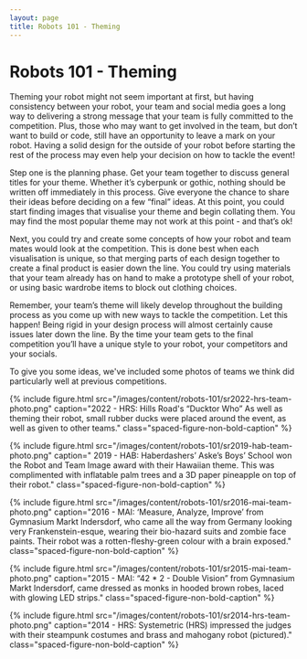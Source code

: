 ```yaml
---
layout: page
title: Robots 101 - Theming
---
```


# Robots 101 - Theming

Theming your robot might not seem important at first, but having consistency
between your robot, your team and social media goes a long way to delivering a
strong message that your team is fully committed to the competition. Plus, those
who may want to get involved in the team, but don’t want to build or code, still
have an opportunity to leave a mark on your robot. Having a solid design for the
outside of your robot before starting the rest of the process may even help your
decision on how to tackle the event!

Step one is the planning phase. Get your team together to discuss general titles
for your theme. Whether it’s cyberpunk or gothic, nothing should be written off
immediately in this process. Give everyone the chance to share their ideas
before deciding on a few “final” ideas. At this point, you could start finding
images that visualise your theme and begin collating them. You may find the most
popular theme may not work at this point - and that’s ok!

Next, you could try and create some concepts of how your robot and team mates
would look at the competition. This is done best when each visualisation is
unique, so that merging parts of each design together to create a final product
is easier down the line. You could try using materials that your team already
has on hand to make a prototype shell of your robot, or using basic wardrobe
items to block out clothing choices.

Remember, your team’s theme will likely develop throughout the building process
as you come up with new ways to tackle the competition. Let this happen! Being
rigid in your design process will almost certainly cause issues later down the
line. By the time your team gets to the final competition you’ll have a unique
style to your robot, your competitors and your socials.

To give you some ideas, we've included some photos of teams we think did
particularly well at previous competitions.

{% include figure.html
src="/images/content/robots-101/sr2022-hrs-team-photo.png"
caption="2022 - HRS: Hills Road's “Ducktor Who” As well as theming their robot,
small rubber ducks were placed around the event, as well as given to other
teams." class="spaced-figure-non-bold-caption" %}

{% include figure.html
src="/images/content/robots-101/sr2019-hab-team-photo.png"
caption=" 2019 - HAB: Haberdashers’ Aske’s Boys’ School won the Robot and Team
Image award with their Hawaiian theme. This was complimented with inflatable
palm trees and a 3D paper pineapple on top of their robot."
class="spaced-figure-non-bold-caption" %}

{% include figure.html
src="/images/content/robots-101/sr2016-mai-team-photo.png"
caption="2016 - MAI: ‘Measure, Analyze, Improve’ from Gymnasium Markt
Indersdorf, who came all the way from Germany looking very Frankenstein-esque,
wearing their bio-hazard suits and zombie face paints. Their robot was a
rotten-fleshy-green colour with a brain exposed."
class="spaced-figure-non-bold-caption" %}

{% include figure.html
src="/images/content/robots-101/sr2015-mai-team-photo.png"
caption="2015 - MAI: “42 * 2 - Double Vision” from Gymnasium Markt Indersdorf,
came dressed as monks in hooded brown robes, laced with glowing LED strips."
class="spaced-figure-non-bold-caption" %}

{% include figure.html
src="/images/content/robots-101/sr2014-hrs-team-photo.png"
caption="2014 - HRS: Systemetric (HRS) impressed the judges with their steampunk
costumes and brass and mahogany robot (pictured)."
class="spaced-figure-non-bold-caption" %}
